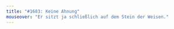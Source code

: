 ```yaml
---
title: "#1683: Keine Ahnung"
mouseover: "Er sitzt ja schließlich auf dem Stein der Weisen."
---
```

